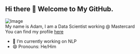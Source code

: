 ## Hi there 👋 Welcome to My GitHub.
![Image](https://i1.rgstatic.net/ii/profile.image/1077001272205312-1633788521328_Q512/Adam_Teehan.jpg)
<br>
My name is Adam, I am a Data Scientist working @ Mastercard
<br>
You can find my profile [here](https://github.com/teehanad)
<br>

- 🔭 I’m currently working on NLP
- 😄 Pronouns: He/Him

